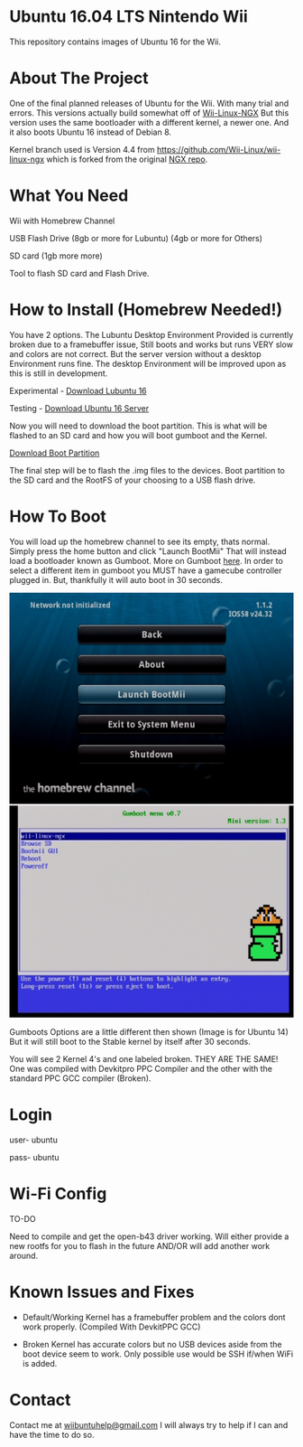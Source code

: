 # Ubuntu 16.04 LTS Nintendo Wii


This repository contains images of Ubuntu 16 for the Wii.

# About The Project
One of the final planned releases of Ubuntu for the Wii. With many trial and errors.
This versions actually build somewhat off of [Wii-Linux-NGX](https://github.com/neagix/wii-linux-ngx)
But this version uses the same bootloader with a different kernel, a newer one. And it also boots Ubuntu 16 instead of Debian 8.

Kernel branch used is Version 4.4 from https://github.com/Wii-Linux/wii-linux-ngx which is forked from the original [NGX repo](https://github.com/neagix/wii-linux-ngx).

# What You Need

Wii with Homebrew Channel

USB Flash Drive (8gb or more for Lubuntu) (4gb or more for Others)

SD card (1gb more more)

Tool to flash SD card and Flash Drive.


# How to Install (Homebrew Needed!)

You have 2 options. The Lubuntu Desktop Environment Provided is currently broken due to a framebuffer issue, Still boots and works but runs VERY slow and colors are not correct.
But the server version without a desktop Environment runs fine. The desktop Environment will be improved upon as this is still in development.

Experimental - [Download Lubuntu 16](https://github.com/Wiibuntu/Ubuntu16-Wii/releases/tag/Lubuntu.e1)

Testing - [Download Ubuntu 16 Server](https://github.com/Wiibuntu/Ubuntu16-Wii/releases/download/Ubuntu-Server.t1/Ubuntu.Server.16.Wii.img.gz)

Now you will need to download the boot partition. This is what will be flashed to an SD card and how you will boot gumboot and the Kernel.

[Download Boot Partition](https://github.com/Wiibuntu/Ubuntu16-Wii/releases/download/boot.v1/Ubuntu.16.Boot.v2.img)

The final step will be to flash the .img files to the devices. Boot partition to the SD card and the RootFS of your choosing to a USB flash drive.

# How To Boot
You will load up the homebrew channel to see its empty, thats normal. Simply press the home button and click "Launch BootMii"
That will instead load a bootloader known as Gumboot. More on Gumboot [here](https://neagix.github.io/gumboot/).
In order to select a different item in gumboot you MUST have a gamecube controller plugged in. But, thankfully it will auto boot in 30 seconds.

![alt text](https://github.com/Wiibuntu/Ubuntu14-Wii/blob/main/Screenshots/Screen%20Shot%202023-10-17%20at%205.50.29%20PM.png) ![alt text](https://github.com/Wiibuntu/Ubuntu14-Wii/blob/main/Screenshots/Screen%20Shot%202023-10-17%20at%205.50.53%20PM.png) 

Gumboots Options are a little different then shown (Image is for Ubuntu 14) But it will still boot to the Stable kernel by itself after 30 seconds.

You will see 2 Kernel 4's and one labeled broken. THEY ARE THE SAME! One was compiled with Devkitpro PPC Compiler and the other with the standard PPC GCC compiler (Broken).

# Login

user- ubuntu

pass- ubuntu

# Wi-Fi Config

TO-DO

Need to compile and get the open-b43 driver working. Will either provide a new rootfs for you to flash in the future AND/OR will add another work around.

# Known Issues and Fixes

- Default/Working Kernel has a framebuffer problem and the colors dont work properly. (Compiled With DevkitPPC GCC)

- Broken Kernel has accurate colors but no USB devices aside from the boot device seem to work. Only possible use would be SSH if/when WiFi is added.

# Contact
Contact me at wiibuntuhelp@gmail.com I will always try to help if I can and have the time to do so.

